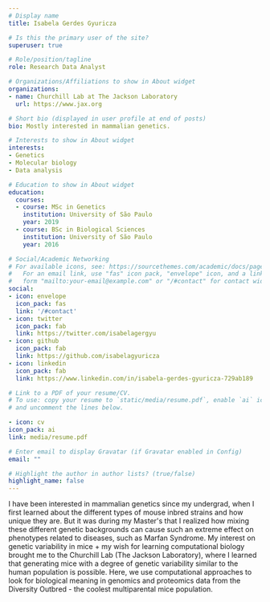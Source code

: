 ```yaml
---
# Display name
title: Isabela Gerdes Gyuricza

# Is this the primary user of the site?
superuser: true

# Role/position/tagline
role: Research Data Analyst

# Organizations/Affiliations to show in About widget
organizations:
- name: Churchill Lab at The Jackson Laboratory
  url: https://www.jax.org

# Short bio (displayed in user profile at end of posts)
bio: Mostly interested in mammalian genetics.

# Interests to show in About widget
interests:
- Genetics
- Molecular biology
- Data analysis

# Education to show in About widget
education:
  courses:
  - course: MSc in Genetics
    institution: University of São Paulo
    year: 2019
  - course: BSc in Biological Sciences
    institution: University of São Paulo
    year: 2016

# Social/Academic Networking
# For available icons, see: https://sourcethemes.com/academic/docs/page-builder/#icons
#   For an email link, use "fas" icon pack, "envelope" icon, and a link in the
#   form "mailto:your-email@example.com" or "/#contact" for contact widget.
social:
- icon: envelope
  icon_pack: fas
  link: '/#contact'
- icon: twitter
  icon_pack: fab
  link: https://twitter.com/isabelagergyu
- icon: github
  icon_pack: fab
  link: https://github.com/isabelagyuricza
- icon: linkedin
  icon_pack: fab
  link: https://www.linkedin.com/in/isabela-gerdes-gyuricza-729ab189

# Link to a PDF of your resume/CV.
# To use: copy your resume to `static/media/resume.pdf`, enable `ai` icons in `params.toml`, 
# and uncomment the lines below.

- icon: cv
icon_pack: ai
link: media/resume.pdf

# Enter email to display Gravatar (if Gravatar enabled in Config)
email: ""

# Highlight the author in author lists? (true/false)
highlight_name: false
---
```


 I have been interested in mammalian genetics since my undergrad, when I first learned about the different types of mouse inbred strains and how unique they are. But it was during my Master's that I realized how mixing these different genetic backgrounds can cause such an extreme effect on phenotypes related to diseases, such as Marfan Syndrome. My interest on genetic variability in mice + my wish for learning computational biology brought me to the Churchill Lab (The Jackson Laboratory), where I learned that generating mice with a degree of genetic variability similar to the human population is possible. Here, we use computational approaches to look for biological meaning in genomics and proteomics data from the Diversity Outbred - the coolest multiparental mice population. 
